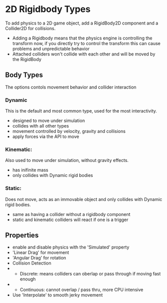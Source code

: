 # 2D Rigidbody Types

To add physics to a 2D game object, add a RigidBody2D component and a Collider2D for collisions.

* Adding a Rigidbody means that the physics engine is controlling the transform now, if you directly try to control the transform this can cause problems and unpredictable behavior
* Attached colliders won't collide with each other and will be moved by the RigidBody

## Body Types

The options contols movement behavior and collider interaction

### Dynamic

This is the default and most common type, used for the most interactivity.

* designed to move under simulation
* collides with all other types
* movement controlled by velocity, gravity and collisions
* apply forces via the API to move

### Kinematic:

Also used to move under simulation, without gravity effects.

* has inifinite mass
* only collides with Dynamic rigid bodies

### Static:

Does not move, acts as an immovable object and only collides with Dynamic rigid bodies.

* same as having a collider without a rigidbody component
* static and kinematic colliders will react if one is a trigger

## Properties

* enable and disable physics with the 'Simulated' property
* 'Linear Drag' for movement
* 'Angular Drag' for rotation
* Collision Detection
*
  * Discrete: means colliders can oberlap or pass through if moving fast enough
*
  * Continuous: cannot overlap / pass thru, more CPU intensive
* Use 'Interpolate' to smooth jerky movement

